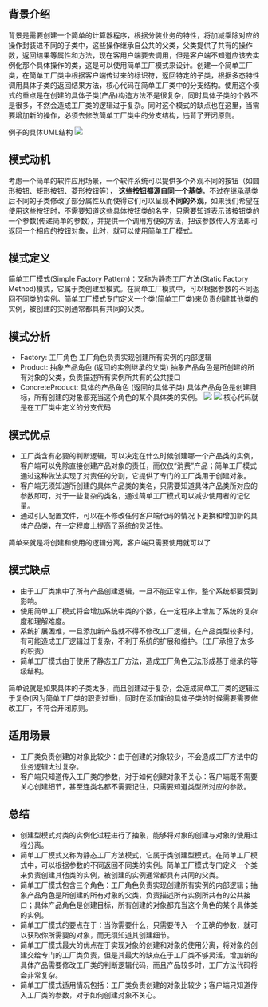 ## 背景介绍
背景是需要创建一个简单的计算器程序，根据分装业务的特性，将加减乘除对应的操作封装进不同的子类中，这些操作继承自公共的父类，父类提供了共有的操作数，返回结果等属性和方法，现在客用户端要去调用，但是客户端不知道应该去实例化那个具体操作的类，这是可以使用简单工厂模式来设计。创建一个简单工厂类，在简单工厂类中根据客户端传过来的标识符，返回特定的子类，根据多态特性调用具体子类的返回结果方法，核心代码在简单工厂类中的分支结构。使用这个模式的重点是在创建的具体子类(产品)构造方法不是很复杂，同时具体子类的个数不是很多，不然会造成工厂类的逻辑过于复杂。同时这个模式的缺点也在这里，当需要增加新的操作，必须去修改简单工厂类中的分支结构，违背了开闭原则。

例子的具体UML结构
![](https://img-blog.csdnimg.cn/img_convert/1f63bf9ce635cd7f9a579c21d5f9fb80.png)
## 模式动机
考虑一个简单的软件应用场景，一个软件系统可以提供多个外观不同的按钮（如圆形按钮、矩形按钮、菱形按钮等）， **这些按钮都源自同一个基类**，不过在继承基类后不同的子类修改了部分属性从而使得它们可以呈现**不同的外观**，如果我们希望在使用这些按钮时，不需要知道这些具体按钮类的名字，只需要知道表示该按钮类的一个参数(传递简单的参数)，并提供一个调用方便的方法，把该参数传入方法即可返回一个相应的按钮对象，此时，就可以使用简单工厂模式。

## 模式定义
简单工厂模式(Simple Factory Pattern)：又称为静态工厂方法(Static Factory Method)模式，它属于类创建型模式。在简单工厂模式中，可以根据参数的不同返回不同类的实例。简单工厂模式专门定义一个类(简单工厂类)来负责创建其他类的实例，被创建的实例通常都具有共同的父类。

## 模式分析
* Factory: 工厂角色 工厂角色负责实现创建所有实例的内部逻辑
* Product: 抽象产品角色 (返回的实例继承的父类) 抽象产品角色是所创建的所有对象的父类，负责描述所有实例所共有的公共接口
* ConcreteProduct: 具体的产品角色 (返回的具体子类) 具体产品角色是创建目标，所有创建的对象都充当这个角色的某个具体类的实例。
![](https://img-blog.csdnimg.cn/img_convert/ec9839435a9c4827da8b08b7d9214d59.png)
![](https://img-blog.csdnimg.cn/img_convert/b0ec002572f17ee5ab3cce19bead00d5.png)
核心代码就是在工厂类中定义的分支代码

## 模式优点
* 工厂类含有必要的判断逻辑，可以决定在什么时候创建哪一个产品类的实例，客户端可以免除直接创建产品对象的责任，而仅仅“消费”产品；简单工厂模式通过这种做法实现了对责任的分割，它提供了专门的工厂类用于创建对象。
* 客户端无须知道所创建的具体产品类的类名，只需要知道具体产品类所对应的参数即可，对于一些复杂的类名，通过简单工厂模式可以减少使用者的记忆量。
* 通过引入配置文件，可以在不修改任何客户端代码的情况下更换和增加新的具体产品类，在一定程度上提高了系统的灵活性。

简单来就是将创建和使用的逻辑分离，客户端只需要使用就可以了

## 模式缺点
* 由于工厂类集中了所有产品创建逻辑，一旦不能正常工作，整个系统都要受到影响。
* 使用简单工厂模式将会增加系统中类的个数，在一定程序上增加了系统的复杂度和理解难度。
* 系统扩展困难，一旦添加新产品就不得不修改工厂逻辑，在产品类型较多时，有可能造成工厂逻辑过于复杂，不利于系统的扩展和维护。（工厂承担了太多的职责）
* 简单工厂模式由于使用了静态工厂方法，造成工厂角色无法形成基于继承的等级结构。

简单说就是如果具体的子类太多，而且创建过于复杂，会造成简单工厂类的逻辑过于复杂(因为简单工厂类的职责过重)，同时在添加新的具体子类的时候需要需要修改工厂，不符合开闭原则。

## 适用场景
* 工厂类负责创建的对象比较少：由于创建的对象较少，不会造成工厂方法中的业务逻辑太过复杂。
* 客户端只知道传入工厂类的参数，对于如何创建对象不关心：客户端既不需要关心创建细节，甚至连类名都不需要记住，只需要知道类型所对应的参数。

## 总结
* 创建型模式对类的实例化过程进行了抽象，能够将对象的创建与对象的使用过程分离。
* 简单工厂模式又称为静态工厂方法模式，它属于类创建型模式。在简单工厂模式中，可以根据参数的不同返回不同类的实例。简单工厂模式专门定义一个类来负责创建其他类的实例，被创建的实例通常都具有共同的父类。
* 简单工厂模式包含三个角色：工厂角色负责实现创建所有实例的内部逻辑；抽象产品角色是所创建的所有对象的父类，负责描述所有实例所共有的公共接口；具体产品角色是创建目标，所有创建的对象都充当这个角色的某个具体类的实例。
* 简单工厂模式的要点在于：当你需要什么，只需要传入一个正确的参数，就可以获取你所需要的对象，而无须知道其创建细节。
* 简单工厂模式最大的优点在于实现对象的创建和对象的使用分离，将对象的创建交给专门的工厂类负责，但是其最大的缺点在于工厂类不够灵活，增加新的具体产品需要修改工厂类的判断逻辑代码，而且产品较多时，工厂方法代码将会非常复杂。
* 简单工厂模式适用情况包括：工厂类负责创建的对象比较少；客户端只知道传入工厂类的参数，对于如何创建对象不关心。

